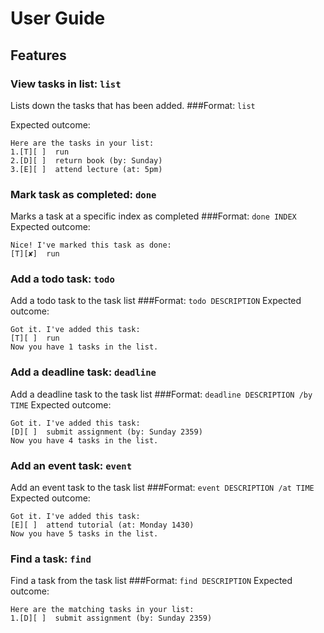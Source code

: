 # User Guide

## Features 

### View tasks in list: `list`
Lists down the tasks that has been added.
###Format: `list`

Expected outcome:
```text
Here are the tasks in your list:
1.[T][ ]  run
2.[D][ ]  return book (by: Sunday)
3.[E][ ]  attend lecture (at: 5pm)
```
### Mark task as completed: `done`
Marks a task at a specific index as completed
###Format: `done INDEX`
Expected outcome:
```text
Nice! I've marked this task as done:
[T][✘]  run
```
### Add a todo task: `todo`
Add a todo task to the task list
###Format: `todo DESCRIPTION`
Expected outcome:
```text
Got it. I've added this task: 
[T][ ]  run
Now you have 1 tasks in the list.
```
### Add a deadline task: `deadline`
Add a deadline task to the task list
###Format: `deadline DESCRIPTION /by TIME`
Expected outcome:
```text
Got it. I've added this task: 
[D][ ]  submit assignment (by: Sunday 2359)
Now you have 4 tasks in the list.
```
### Add an event task: `event`
Add an event task to the task list
###Format: `event DESCRIPTION /at TIME`
Expected outcome:
```text
Got it. I've added this task: 
[E][ ]  attend tutorial (at: Monday 1430)
Now you have 5 tasks in the list.
```
### Find a task: `find`
Find a task from the task list
###Format: `find DESCRIPTION`
Expected outcome:
```text
Here are the matching tasks in your list: 
1.[D][ ]  submit assignment (by: Sunday 2359)
```



